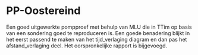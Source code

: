 # PP-Oostereind
Een goed uitgewerkte pompproef met behulp van MLU die in TTim op basis van een sondering goed te reproduceren is. Een goede benadering blijkt in het eerst passend te maken van het tijd_verlaging diagram en dan pas het afstand_verlaging deel.
Het oorspronkelijke rapport is bijgevoegd.
